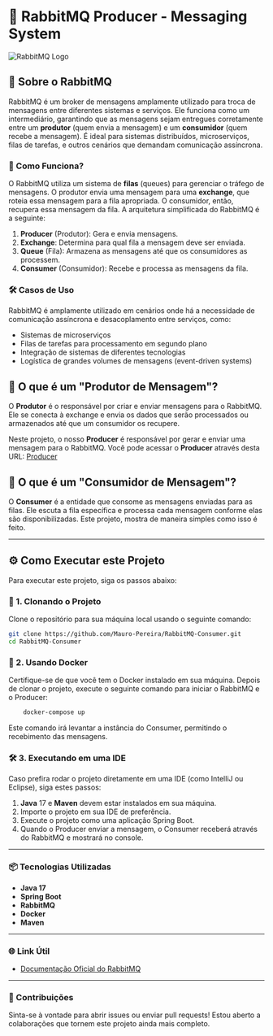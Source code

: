# 🚀 RabbitMQ Producer - Messaging System

![RabbitMQ Logo](https://upload.wikimedia.org/wikipedia/commons/thumb/7/71/RabbitMQ_logo.svg/640px-RabbitMQ_logo.svg.png)

## 📖 Sobre o RabbitMQ

RabbitMQ é um broker de mensagens amplamente utilizado para troca de mensagens entre diferentes sistemas e serviços. Ele funciona como um intermediário, garantindo que as mensagens sejam entregues corretamente entre um **produtor** (quem envia a mensagem) e um **consumidor** (quem recebe a mensagem). É ideal para sistemas distribuídos, microserviços, filas de tarefas, e outros cenários que demandam comunicação assíncrona.

### 🔧 Como Funciona?

O RabbitMQ utiliza um sistema de **filas** (queues) para gerenciar o tráfego de mensagens. O produtor envia uma mensagem para uma **exchange**, que roteia essa mensagem para a fila apropriada. O consumidor, então, recupera essa mensagem da fila. A arquitetura simplificada do RabbitMQ é a seguinte:


1. **Producer** (Produtor): Gera e envia mensagens.
2. **Exchange**: Determina para qual fila a mensagem deve ser enviada.
3. **Queue** (Fila): Armazena as mensagens até que os consumidores as processem.
4. **Consumer** (Consumidor): Recebe e processa as mensagens da fila.

### 🛠️ Casos de Uso

RabbitMQ é amplamente utilizado em cenários onde há a necessidade de comunicação assíncrona e desacoplamento entre serviços, como:

- Sistemas de microserviços
- Filas de tarefas para processamento em segundo plano
- Integração de sistemas de diferentes tecnologias
- Logística de grandes volumes de mensagens (event-driven systems)

## 🔑 O que é um "Produtor de Mensagem"?

O **Produtor** é o responsável por criar e enviar mensagens para o RabbitMQ. Ele se conecta à exchange e envia os dados que serão processados ou armazenados até que um consumidor os recupere.

Neste projeto, o nosso **Producer** é responsável por gerar e enviar uma mensagem para o RabbitMQ. Você pode acessar o **Producer** através desta URL: [Producer](https://github.com/Mauro-Pereira/RabbitMQ-Producer/tree/main)

## 🎯 O que é um "Consumidor de Mensagem"?

O **Consumer** é a entidade que consome as mensagens enviadas para as filas. Ele escuta a fila específica e processa cada mensagem conforme elas são disponibilizadas. Este projeto, mostra de maneira simples como isso é feito.

---

## ⚙️ Como Executar este Projeto

Para executar este projeto, siga os passos abaixo:

### 📁 1. Clonando o Projeto

Clone o repositório para sua máquina local usando o seguinte comando:

```bash
git clone https://github.com/Mauro-Pereira/RabbitMQ-Consumer.git
cd RabbitMQ-Consumer
```

### 🐋 2. Usando Docker

Certifique-se de que você tem o Docker instalado em sua máquina. Depois de clonar o projeto, execute o seguinte comando para iniciar o RabbitMQ e o Producer:

```bash
    docker-compose up
```

Este comando irá levantar a instância do Consumer, permitindo o recebimento das mensagens.

### 🛠️ 3. Executando em uma IDE

Caso prefira rodar o projeto diretamente em uma IDE (como IntelliJ ou Eclipse), siga estes passos:

1. **Java** 17 e **Maven** devem estar instalados em sua máquina.
2. Importe o projeto em sua IDE de preferência.
3. Execute o projeto como uma aplicação Spring Boot.
4. Quando o Producer enviar a mensagem, o Consumer receberá através do RabbitMQ e mostrará no console.

---

### 📦 Tecnologias Utilizadas

- **Java 17**
- **Spring Boot**
- **RabbitMQ**
- **Docker**
- **Maven**

---

### 🌐 Link Útil 

- [Documentação Oficial do RabbitMQ](https://www.rabbitmq.com/)

---

### 🤝 Contribuições

Sinta-se à vontade para abrir issues ou enviar pull requests! Estou aberto a colaborações que tornem este projeto ainda mais completo.